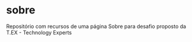 # sobre
Repositório com recursos de uma página Sobre para desafio proposto da T.EX - Technology Experts
